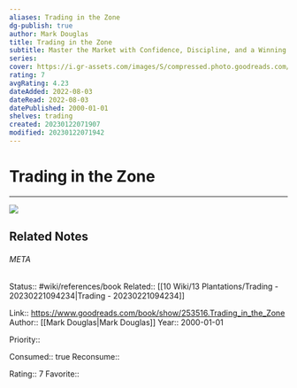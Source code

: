```yaml
---
aliases: Trading in the Zone
dg-publish: true
author: Mark Douglas
title: Trading in the Zone
subtitle: Master the Market with Confidence, Discipline, and a Winning Attitude
series: 
cover: https://i.gr-assets.com/images/S/compressed.photo.goodreads.com/books/1387608367l/253516.jpg
rating: 7
avgRating: 4.23
dateAdded: 2022-08-03
dateRead: 2022-08-03
datePublished: 2000-01-01
shelves: trading
created: 20230122071907
modified: 20230122071942
---
```

# Trading in the Zone
---
![](https://i.gr-assets.com/images/S/compressed.photo.goodreads.com/books/1387608367l/253516.jpg)

## Related Notes




###### META
Status:: #wiki/references/book
Related:: [[10 Wiki/13 Plantations/Trading - 20230221094234\|Trading - 20230221094234]]

Link:: https://www.goodreads.com/book/show/253516.Trading_in_the_Zone
Author:: [[Mark Douglas\|Mark Douglas]]
Year:: 2000-01-01

Priority:: 

Consumed:: true
Reconsume:: 

Rating:: 7
Favorite:: 

